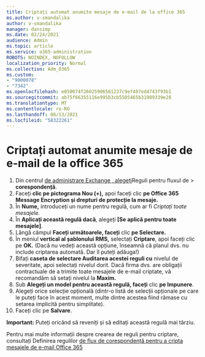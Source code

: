 ```yaml
---
title: Criptați automat anumite mesaje de e-mail de la office 365
ms.author: v-smandalika
author: v-smandalika
manager: dansimp
ms.date: 02/24/2021
audience: Admin
ms.topic: article
ms.service: o365-administration
ROBOTS: NOINDEX, NOFOLLOW
localization_priority: Normal
ms.collection: Adm_O365
ms.custom:
- "9000078"
- "7342"
ms.openlocfilehash: e050074f26025906561237c9ef487ed4743f93b1
ms.sourcegitcommit: ab75f66355116e995b3cb5505465b31989339e28
ms.translationtype: MT
ms.contentlocale: ro-RO
ms.lasthandoff: 08/13/2021
ms.locfileid: "58322261"
---
```

# <a name="automatically-encrypt-certain-email-messages-from-office-365"></a>Criptați automat anumite mesaje de e-mail de la office 365

1. Din centrul [de administrare Exchange , alegeți](https://outlook.office365.com/ecp/)Reguli pentru fluxul de > **corespondență**. 
2. Faceți **clic pe pictograma Nou (+),** apoi faceți clic **pe Office 365 Message Encryption și drepturi de protecție la mesaje.**
3. În **Nume,** introduceți un nume pentru regulă, cum ar fi *Criptați toate mesajele.*
4. În **Aplicați această regulă dacă**, alegeți **[Se aplică pentru toate mesajele]**. 
5. Lângă câmpul **Faceți următoarele, faceți** clic **pe Selectare.** 
6. În meniul **vertical al șablonului RMS,** selectați **Criptare**, apoi faceți clic pe **OK.** (Dacă nu vedeți această opțiune, înseamnă că planul dvs. nu include criptarea automată. Dar îl puteți adăuga!)
7. Bifați **caseta de selectare Auditarea acestei reguli cu** nivelul de severitate, apoi selectați nivelul dorit. Dacă firma dvs. are obligații contractuale de a trimite toate mesajele de e-mail criptate, vă recomandăm să setați nivelul la **Maxim.**
8. Sub **Alegeți un model pentru această regulă, faceți** clic **pe Impunere**. 
9. Alegeți orice selecție opțională (dintr-o listă de selecții opționale pe care le puteți face în acest moment, multe dintre acestea fiind rămase cu setarea implicită pentru simplitate).
10. Faceți clic pe **Salvare**.

**Important:** Puteți oricând să reveniți și să editați această regulă mai târziu.

Pentru mai multe informații despre crearea de reguli pentru criptare, consultați Definirea regulilor [de flux de corespondență pentru a cripta mesajele de e-mail Office 365](https://docs.microsoft.com/microsoft-365/compliance/define-mail-flow-rules-to-encrypt-email)

